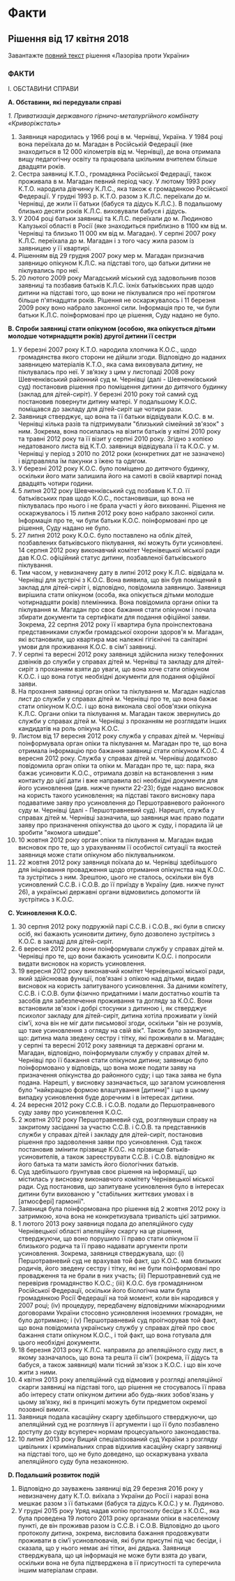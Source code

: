 # Факти

## Рішення від 17 квітня 2018

Завантажте [повний текст](https://github.com/EducationalEra/hrights/tree/074987dc9b7a25cbe07b11db60eef1e48a6109fb/4/Lazoriva.pdf) рішення «Лазоріва проти України»

### ФАКТИ

I. ОБСТАВИНИ СПРАВИ

**A. Обставини, які передували справі**

_1. Приватизація державного гірничо-металургійного комбінату «Криворіжсталь»_

1.  Заявниця народилась у 1966 році в м. Чернівці, Україна. У 1984 році вона переїхала до м. Магадан в Російській Федерації \(яке знаходиться в 12 000 кілометрів від м. Чернівці\), де вона отримала вищу педагогічну освіту та працювала шкільним вчителем більше двадцяти років.
2.  Сестра заявниці К.Т.О., громадянка Російської Федерації, також проживала в м. Магадан певний період часу. У лютому 1993 року К.Т.О. народила дівчинку К.Л.С., яка також є громадянкою Російської Федерації. У грудні 1993 р. К.Т.О. разом з К.Л.С. переїхали до м. Чернівці, де жили її батьки \(бабуся та дідусь К.Л.С.\). В подальшому близько десяти років К.Л.С. виховували бабуся і дідусь.
3.  У 2004 році батьки заявниці та К.Л.С. переїхали до м. Людиново Калузької області в Росії \(яке знаходиться приблизно в 1100 км від м. Чернівці та близько 11 000 км від м. Магадан\). У серпні 2007 року К.Л.С. переїхала до м. Магадан і з того часу жила разом із заявницею у її квартирі.
4.  Рішенням від 29 грудня 2007 року мер м. Магадан призначив заявницю опікуном К.Л.С. на підставі того, що батьки дитини не піклувались про неї.
5.  20 лютого 2009 року Магадський міський суд задовольнив позов заявниці та позбавив батьків К.Л.С. їхніх батьківських прав щодо дитини на підставі того, що вони не піклувалися про неї протягом більше п'ятнадцяти років. Рішення не оскаржувалось і 11 березня 2009 року воно набрало законної сили. Інформація про те, чи були батьки К.Л.С. поінформовані про це рішення, Суду надано не було.

 **B. Спроби заявниці стати опікуном \(особою, яка опікується дітьми молодше чотирнадцяти років\) другої дитини її сестри**

1. У березні 2007 року К.Т.О. народила хлопчика К.О.С., щодо громадянства якого сторони не дійшли згоди. Відповідно до наданих заявницею матеріалів К.Т.О., яка сама виховувала дитину, не піклувалась про неї. У зв’язку з цим у листопаді 2008 року Шевченківський районний суд м. Чернівці \(далі - Шевченківський суд\) постановив рішення про поміщення дитини до дитячого будинку \(заклад для дітей-сиріт\). У березні 2010 року той самий суд постановив повернути дитину матері. У подальшому К.О.С. поміщався до закладу для дітей-сиріт ще чотири рази.
2. Заявниця стверджує, що вона та її батьки відвідували K.O.С. в м. Чернівці кілька разів та підтримували "близький сімейний зв'язок" з ним. Зокрема, вона посилалась на візити батьків у квітні 2010 року та травні 2012 року та її візит у серпні 2010 року. Згідно з копією недатованого листа від К.Т.О. заявниця відвідувала її та К.О.С. у м. Чернівці у період з 2010 по 2012 роки \(конкретних дат не зазначено\) і відправляла їм пакунки з їжею та одягом.
3.  У березні 2012 року К.О.С. було поміщено до дитячого будинку, оскільки його мати залишила його на самоті в своїй квартирі понад двадцять чотири години.
4.  5 липня 2012 року Шевченківський суд позбавив К.Т.О. її батьківських прав щодо К.О.С., постановивши, що вона не піклувалась про нього і не брала участі у його вихованні. Рішення не оскаржувалось і 15 липня 2012 року воно набрало законної сили. Інформація про те, чи були батьки К.О.С. поінформовані про це рішення, Суду надано не було.
5.  27 липня 2012 року К.О.С. було поставлено на облік дітей, позбавлених батьківського піклування, які можуть бути усиновлені. 14 серпня 2012 року виконавчий комітет Чернівецької міської ради дав К.О.С. офіційний статус дитини, позбавленої батьківського піклування.
6.  Тим часом, у невизначену дату в липні 2012 року К.Л.С. відвідала м. Чернівці для зустрічі з К.О.С. Вона виявила, що він був поміщений в заклад для дітей-сиріт і, відповідно, повідомила заявницю. Заявниця вирішила стати опікуном \(особа, яка опікується дітьми молодше чотирнадцяти років\) племінника. Вона повідомила органи опіки та піклування м. Магадан про своє бажання стати опікуном і почала збирати документи та сертифікати для подання офіційної заяви. Зокрема, 22 серпня 2012 року її квартира була проінспектована представниками служби громадської охорони здоров'я м. Магадан, які встановили, що квартира має належні гігієнічні та санітарні умови для проживання К.О.С. в сім'ї заявниці.
7.  У серпні та вересні 2012 року заявниця здійснила низку телефонних дзвінків до служби у справах дітей м. Чернівці та закладу для дітей-сиріт з проханням взяти до уваги, що вона хоче стати опікуном К.О.С. і що вона готує необхідні документи для подання офіційної заяви.
8.  На прохання заявниці орган опіки та піклування м. Магадан надіслав лист до служби у справах дітей м. Чернівці про те, що вона бажає стати опікуном К.О.С. і що вона виконала свої обов'язки опікуна К.Л.С. Органи опіки та піклування м. Магадан також звернулись до служби у справах дітей м. Чернівці з проханням не розглядати інших кандидатів на роль опікуна К.О.С.
9.  Листом від 17 вересня 2012 року служба у справах дітей м. Чернівці поінформувала орган опіки та піклування м. Магадан про те, що вона отримала інформацію про бажання заявниці стати опікуном K.O.С. 4 вересня 2012 року. Служба у справах дітей м. Чернівці додатково повідомила орган опіки та опіки м. Магадан про те, що: пара, яка бажає усиновити K.О.С., отримала дозвіл на встановлення з ним контакту до цієї дати і вже направила всі необхідні документи для його усиновлення \(див. нижче пункти 22-23\); буде надано висновок на користь такого усиновлення; на підставі такого висновку пара подаватиме заяву про усиновлення до Першотравневого районного суду м. Чернівці \(далі - Першотравневий суд\). Нарешті, служба у справах дітей м. Чернівці зазначила, що заявниця має право подати заяву про призначення опікунства до цього ж суду, і порадила їй це зробити "якомога швидше".
10.  10 жовтня 2012 року орган опіки та піклування м. Магадан видав висновок про те, що з урахуванням її особистої ситуації та якостей заявниця може стати опікуном або піклувальником.
11.  22 жовтня 2012 року заявниця поїхала до м. Чернівці здебільшого для ініціювання провадження щодо отримання опікунства над К.О.С. та зустрітись з ним. Зрештою, цього не сталось, оскільки він був усиновлений С.С.В. і С.О.В. до її приїзду в Україну \(див. нижче пункт 26\), а українські державні органи відмовились допомогти їй зустрітись з К.О.С.

 **C. Усиновлення K.O.С.**

1.  30 серпня 2012 року подружній парі С.С.В. і С.О.В., які були в списку осіб, які бажають усиновити дитину, було дозволено зустрітись з К.О.С. в закладі для дітей-сиріт.
2.  6 вересня 2012 року вони поінформували службу у справах дітей м. Чернівці про те, що вони бажають усиновити К.О.С. і попросили видати висновок на користь усиновлення.
3.  19 вересня 2012 року виконавчий комітет Чернівецької міської ради, який здійснював функції, пов'язані з опікою над дітьми, видав висновок на користь запитуваного усиновлення. За даними комітету, С.С.В. і С.О.В. були фізично придатними і мали достатньо коштів та засобів для забезпечення проживання та догляду за К.О.С. Вони встановили зв'язок і добрі стосунки з дитиною і, як стверджує психолог закладу для дітей-сиріт, дитина хотіла проживати у їхній сім'ї, хоча він не міг дати письмової згоди, оскільки "він не розумів, що таке усиновлення з огляду на свій вік". Також було зазначено, що: дитина мала зведену сестру і тітку, які проживали в м. Магадан; у серпні та вересні 2012 року заявниця та державні органи м. Магадан, відповідно, поінформували службу у справах дітей м. Чернівці про її бажання стати опікуном дитини; заявницю було поінформовано у відповідь, що вона може подати заяву на призначення опікунства до районного суду; і що така заява не була подана. Нарешті, у висновку зазначається, що загалом усиновлення було "найкращою формою влаштування \[дитини\]" і що в цьому випадку усиновлення буде доречним і в інтересах дитини.
4.  24 вересня 2012 року С.С.В. і С.О.В. подали до Першотравневого суду заяву про усиновлення К.О.С.
5.  2 жовтня 2012 року Першотравневий суд, розглянувши справу на закритому засіданні за участю С.С.В. і С.О.В. та представників служби у справах дітей і закладу для дітей-сиріт, постановив рішення про задоволення заяви про усиновлення. Суд також постановив змінити прізвище К.О.С. на прізвище батьків-усиновителів, а також зареєструвати С.С.В. і С.О.В. відповідно як його батька та мати замість його біологічних батьків.
6.  Суд здебільшого ґрунтував своє рішення на інформації, що містилась у висновку виконавчого комітету Чернівецької міської ради. Суд постановив, що запитуване усиновлення було в інтересах дитини бути вихованою у "стабільних життєвих умовах і в \[атмосфері\] гармонії".
7.  Заявниця була поінформована про рішення від 2 жовтня 2012 року із затримкою, хоча вона не конкретизувала тривалість цієї затримки.
8.  1 лютого 2013 року заявниця подала до апеляційного суду Чернівецької області апеляційну скаргу на це рішення, стверджуючи, що воно порушило її право стати опікуном її близького родича та її право надавати аргументи проти усиновлення. Зокрема, заявниця стверджувала, що: \(i\) Першотравневий суд не врахував той факт, що К.О.С. мав близьких родичів, його зведену сестру і тітку, які не були поінформовані про провадження та не брали в них участь; \(ii\) Першотравневий суд не перевірив громадянство К.О.С.; \(iii\) K.O.С. був громадянином Російської Федерації, оскільки його біологічна мати була громадянкою Росії Федерації на той момент, коли він народився у 2007 році; \(iv\) процедуру, передбачену відповідними міжнародними договорами України стосовно усиновлення іноземних громадян, не було дотримано; і \(v\) Першотравневий суд проігнорував той факт, що вона повідомила українську службу у справах дітей про своє бажання стати опікуном К.О.С., і той факт, що вона готувала для цього необхідні документи.
9.  18 березня 2013 року К.Л.С. направила до апеляційного суду лист, в якому зазначалось, що вона та решта її сім'ї \(зокрема, її дідусь та бабуся, а також заявниця\) мали тісний зв'язок з К.О.С. і що він хоче жити з ними.
10.  4 квітня 2013 року апеляційний суд відмовив у розгляді апеляційної скарги заявниці на підставі того, що рішення не стосувалось її права або інтересу стати опікуном дитини або будь-яких зобов'язань у цьому зв’язку, які в принципі можуть бути предметом окремої позовної вимоги.
11.  Заявниця подала касаційну скаргу здебільшого стверджуючи, що апеляційний суд не розглянув її аргументи і що її було позбавлено доступу до суду всупереч нормам процесуального законодавства.
12.  10 липня 2013 року Вищий спеціалізований суд України з розгляду цивільних і кримінальних справ відхилив касаційну скаргу заявниці на підставі того, що не було доведено, що оскаржувана ухвала апеляційного суду була незаконною.

 **D. Подальший розвиток подій**

1.  Відповідно до зауважень заявниці від 29 березня 2016 року у невизначену дату К.Т.О. виїхала з України до Росії і наразі вона мешкає разом з її батьками \(бабуся та дідусь К.О.С.\) у м. Лудиново.
2.  У грудні 2015 року Уряд надав копію протоколу бесіди з К.О.С., яка була проведена 19 лютого 2013 року органами опіки в населеному пункті, де він проживав разом із С.С.В. і С.О.В. Відповідно до цього протоколу дитина, зокрема, висловила бажання продовжувати проживати в сім’ї усиновлювачів, які були присутні під час бесіди, і сказала, що у нього немає ані тітки, ані дядька. Заявниця стверджувала, що ця інформація не може бути взята до уваги, оскільки вона не була підтверджена в її присутності та суперечила іншим матеріалам справи.

